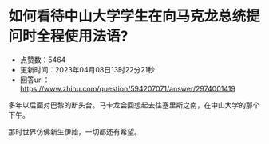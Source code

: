 # 如何看待中山大学学生在向马克龙总统提问时全程使用法语?
- 点赞数：5464
- 更新时间：2023年04月08日13时22分21秒
- 回答url：https://www.zhihu.com/question/594207071/answer/2974001419
<body>
 <p data-pid="Ip_TnScJ">多年以后面对巴黎的断头台。马卡龙会回想起去往塞里斯之南，在中山大学的那个下午。</p>
 <p data-pid="m_mcsw4O">那时世界仿佛新生伊始，一切都还有希望。</p>
</body>